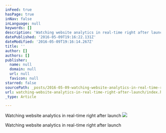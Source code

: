 ```yaml
---
inFeed: true
hasPage: true
inNav: false
inLanguage: null
keywords: []
description: 'Watching website analytics in real-time right after launch '
datePublished: '2016-05-09T19:16:22.131Z'
dateModified: '2016-05-09T19:16:14.267Z'
title: ''
author: []
authors: []
publisher:
  name: null
  domain: null
  url: null
  favicon: null
starred: false
sourcePath: _posts/2016-05-09-watching-website-analytics-in-real-time-right-after-launch.md
url: watching-website-analytics-in-real-time-right-after-launch/index.html
_type: Article

---
```

Watching website analytics in real-time right after launch
![](https://the-grid-user-content.s3-us-west-2.amazonaws.com/226c3a95-dd75-4e6c-a906-e53a8683770c.jpg)

Watching website analytics in real-time right after launch